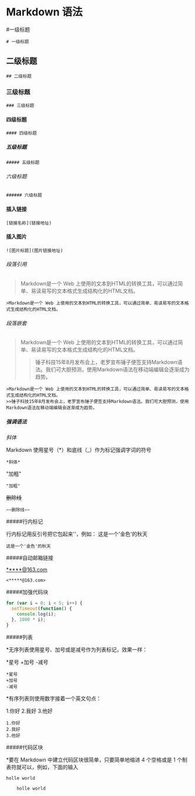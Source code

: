# Markdown 语法

#一级标题
```
# 一级标题
```

## 二级标题
```
## 二级标题
```

### 三级标题
```
### 三级标题
```

#### 四级标题
```
#### 四级标题
```

##### 五级标题
```
##### 五级标题
```
###### 六级标题
```
###### 六级标题
```

#### 插入链接

```
[链接名称](链接地址)
```

#### 插入图片

```
![图片标题](图片链接地址)
```

###### 段落引用

>Markdown是一个 Web 上使用的文本到HTML的转换工具，可以通过简单、易读易写的文本格式生成结构化的HTML文档。

```
>Markdown是一个 Web 上使用的文本到HTML的转换工具，可以通过简单、易读易写的文本格式生成结构化的HTML文档。
```

###### 段落嵌套

>Markdown是一个 Web 上使用的文本到HTML的转换工具，可以通过简单、易读易写的文本格式生成结构化的HTML文档。
>>锤子科技15年8月发布会上，老罗宣布锤子便签支持Markdown语法。我们可大胆预测，使用Markdown语法在移动端编辑会逐渐成为趋势。

```
>Markdown是一个 Web 上使用的文本到HTML的转换工具，可以通过简单、易读易写的文本格式生成结构化的HTML文档。
>>锤子科技15年8月发布会上，老罗宣布锤子便签支持Markdown语法。我们可大胆预测，使用Markdown语法在移动端编辑会逐渐成为趋势。
```


##### 强调语法
*斜体*

Markdown 使用星号（*）和底线（_）作为标记强调字词的符号

```
*斜体*
```

"加粗"

```
"加粗"
```

~~删除线~~

```
~~删除线~~
```

#####行内标记

行内标记用反引号把它包起来''，例如：
这是一个'金色'的秋天
```
这是一个'金色'的秋天
```
#####自动邮箱链接

<*****@163.com>

```
<*****@163.com>
```

#####加强代码块

```javascript
for (var i = 0; i < 5; i++) {
  setTimeout(function() {
    console.log(i);
  }, 1000 * i);
}

```

#####列表

*无序列表使用星号、加号或是减号作为列表标记，效果一样：

*星号
+加号
-减号

```
*星号
+加号
-减号
```

*有序列表则使用数字接着一个英文句点：

1.你好
2.我好
3.他好

```
1.你好
2.我好
3.他好
```

#####代码区块

*要在 Markdown 中建立代码区块很简单，只要简单地缩进 4 个空格或是 1 个制表符就可以，例如，下面的输入

    holle world

```
    holle world
```
